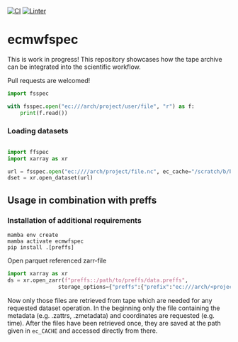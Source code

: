 [![CI](https://github.com/observingClouds/ecmwfspec/workflows/Tests/badge.svg?branch=main)](https://github.com/observingClouds/ecmwfspec/actions?query=workflow%3ATests)
[![Linter](https://github.com/observingClouds/ecmwfspec/workflows/Linter/badge.svg?branch=main)](https://github.com/observingClouds/ecmwfspec/actions?query=workflow%3ALinter)

# ecmwfspec

This is work in progress! This repository showcases how the tape archive can be integrated into the scientific workflow.

Pull requests are welcomed!

```python
import fsspec

with fsspec.open("ec:///arch/project/user/file", "r") as f:
    print(f.read())
```
### Loading datasets

```python

import ffspec
import xarray as xr

url = fsspec.open("ec:////arch/project/file.nc", ec_cache="/scratch/b/b12346").open()
dset = xr.open_dataset(url)
```


## Usage in combination with preffs
### Installation of additional requirements
```console
mamba env create
mamba activate ecmwfspec
pip install .[preffs]
```

Open parquet referenced zarr-file
```python
import xarray as xr
ds = xr.open_zarr(f"preffs::/path/to/preffs/data.preffs",
                storage_options={"preffs":{"prefix":"ec:///arch/<project>/<user>/ec/archive/prefix/"}
```

Now only those files are retrieved from tape which are needed for any requested
dataset operation. In the beginning only the file containing the metadata
(e.g. .zattrs, .zmetadata) and coordinates are requested (e.g. time). After the
files have been retrieved once, they are saved at the path given in
`ec_CACHE` and accessed directly from there.
